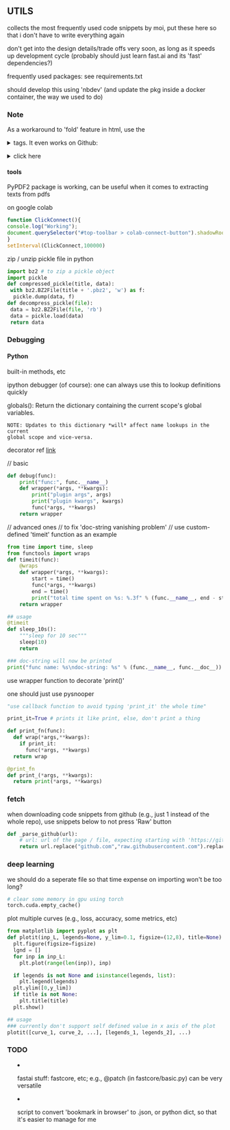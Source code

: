 ## UTILS

collects the most frequently used code snippets by moi, 
put these here so that i don't have to write everything
again

don't get into the design details/trade offs very soon,
as long as it speeds up development cycle (probably
should just learn fast.ai and its 'fast' dependencies?)

frequently used packages: see requirements.txt

should develop this using 'nbdev' (and update the pkg 
inside a docker container, the way we used to do)

### Note
As a workaround to 'fold' feature in html, use the <details> and <summary> tags. It even works on Github:
<details>
<summary>click here</summary>
made you look.

(code example here, but let's not get recursive!)
</details>

#### tools

PyPDF2 package is working, can be useful when it comes to extracting texts from pdfs

on google colab
```javascript
function ClickConnect(){
console.log("Working");
document.querySelector("#top-toolbar > colab-connect-button").shadowRoot.querySelector("#connect").click();
}
setInterval(ClickConnect,100000)
```

zip / unzip pickle file in python
```python
import bz2 # to zip a pickle object
import pickle
def compressed_pickle(title, data):
 with bz2.BZ2File(title + '.pbz2', 'w') as f:
  pickle.dump(data, f)
def decompress_pickle(file):
 data = bz2.BZ2File(file, 'rb')
 data = pickle.load(data)
 return data
```

### Debugging

#### Python

built-in methods, etc

ipython debugger (of course): one can always use this to lookup definitions quickly

globals(): Return the dictionary containing the current scope's global variables.

    NOTE: Updates to this dictionary *will* affect name lookups in the current
    global scope and vice-versa.

decorator
ref [link](https://myapollo.com.tw/blog/python-decorator-tutorial/?fbclid=IwAR117iqq2OBvH3AiROpI_zThUBrm54_5NJm-5Nb547gS_JsBUdwBwM7TU0g)

// basic
```python
def debug(func):
    print("func:", func.__name__)
    def wrapper(*args, **kwargs):
        print("plugin args", args)
        print("plugin kwargs", kwargs)
        func(*args, **kwargs)
    return wrapper
```

// advanced ones
// to fix 'doc-string vanishing problem'
// use custom-defined 'timeit' function as an example
```python
from time import time, sleep
from functools import wraps
def timeit(func):
    @wraps
    def wrapper(*args, **kwargs):
        start = time()
        func(*args, **kwargs)
        end = time()
        print("total time spent on %s: %.3f" % (func.__name__, end - start))
    return wrapper

## usage
@timeit
def sleep_10s():
    """sleep for 10 sec"""
    sleep(10)
    return

### doc-string will now be printed
print("func name: %s\ndoc-string: %s" % (func.__name__, func.__doc__))
```

use wrapper function to decorate 'print()'

one should just use pysnooper

```python
"use callback function to avoid typing 'print_it' the whole time"

print_it=True # prints it like print, else, don't print a thing

def print_fn(func):
  def wrap(*args,**kwargs):
    if print_it:
      func(*args, **kwargs)
  return wrap

@print_fn
def print_(*args, **kwargs):
  return print(*args, **kwargs)
```

### fetch

when downloading code snippets from github (e.g., just 1 instead of the whole repo), use snippets below to not press 'Raw' button
```python
def _parse_github(url):
    # url: url of the page / file, expecting starting with 'https://github.com/...'
    return url.replace("github.com","raw.githubusercontent.com").replace("/blob", "")
```

### deep learning

we should do a seperate file so that time expense on importing won't be too long?

```python
# clear some memory in gpu using torch
torch.cuda.empty_cache()

```

plot multiple curves (e.g., loss, accuracy, some metrics, etc)

```python
from matplotlib import pyplot as plt
def plotit(inp_L, legends=None, y_lim=0.1, figsize=(12,8), title=None):
  plt.figure(figsize=figsize)
  lgnd = []
  for inp in inp_L:
    plt.plot(range(len(inp)), inp)

  if legends is not None and isinstance(legends, list):
    plt.legend(legends)
  plt.ylim([0,y_lim])
  if title is not None:
    plt.title(title)
  plt.show()

## usage
### currently don't support self defined value in x axis of the plot
plotit([curve_1, curve_2, ...], [legends_1, legends_2], ...)

```

### TODO

* fastai stuff: fastcore, etc; e.g., @patch (in fastcore/basic.py) can be very versatile

* script to convert 'bookmark in browser' to .json, or python dict, so that it's easier to manage for me

